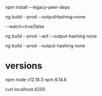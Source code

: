 npm install --legacy-peer-deps

ng build --prod --outputHashing=none

--watch=true|false

ng build --prod --aot --output-hashing none

ng build --prod --output-hashing none

# versions

npm
node v12.18.3
npm 6.14.6

curl localhost:4200
